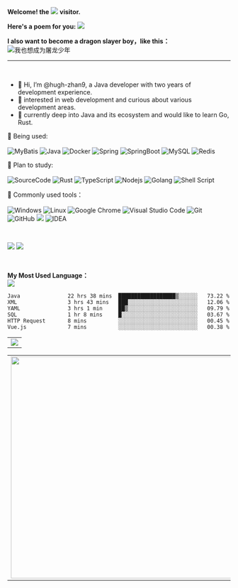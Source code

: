 **Welcome! the**
![](https://count.getloli.com/get/@:hugh_zhan9?theme=gelbooru)
**visitor.**


**Here's a poem for you:**
![](https://v2.jinrishici.com/one.svg)


**I also want to become a dragon slayer boy，like this：**
![我也想成为屠龙少年](https://s2.loli.net/2022/07/09/pkPHa2WlAJZ4639.jpg)

------

<br>

- 👋 Hi, I’m @hugh-zhan9,  a Java developer with two years of development experience.
- 👀 interested in web development and curious about various development areas.
- 🌱 currently deep into Java and its ecosystem and would like to learn Go, Rust.


<!-- 个人资料徽标 -->
<div align="center">
  <!--
    <a href="https://sunguoqi.com/"><img src="https://img.shields.io/badge/website-%E4%B8%AA%E4%BA%BA%E7%BD%91%E7%AB%99-blue"></a>&emsp;
  <a href="https://twitter.com/sun0225SUN/"><img src="https://img.shields.io/badge/twitter-%E6%8E%A8%E7%89%B9-blue"></a>&emsp;
  <a href="https://www.facebook.com/profile.php?id=100070064104265/"><img src="https://img.shields.io/badge/facebook-%E8%84%B8%E4%B9%A6-003472"></a>&emsp;
  <a href="https://www.youtube.com/channel/UC4nDk0V8I1c6m3CIo0F2LIQ"><img src="https://img.shields.io/badge/youtube-%E6%B2%B9%E7%AE%A1-c32136"></a>&emsp;
  <a href="https://blog.csdn.net/weixin_50915462/"><img src="https://img.shields.io/badge/CSDN-%E5%8D%9A%E5%AE%A2-c32136"></a>&emsp;
  <a href="https://space.bilibili.com/448488855/"><img src="https://img.shields.io/badge/bilibili-B%E7%AB%99-ff69b4"></a>&emsp;
  <a href="https://www.zhihu.com/people/sunguoqi/"><img src="https://img.shields.io/badge/zhihu-%E7%9F%A5%E4%B9%8E-blue"></a>&emsp;
    -->
<!-- 访客数统计徽标
  <img src="https://visitor-badge.glitch.me/badge?page_id=hugh-zhan9" alt="访客统计" />
   -->
  </div>

💪 Being used: 
<br>
<br>
![MyBatis](https://img.shields.io/badge/MyBatis-yellow?style=flat-square&logo=mybatis) ![Java](https://img.shields.io/badge/Java≥8-%2300599C.svg?style=flat-square&logo=java&logoColor=white) ![Docker](https://img.shields.io/badge/-Docker-FCC624?style=flat-square&logo=docker) ![Spring](https://img.shields.io/badge/Spring-%23239120.svg?style=flat-square&logo=spring&logoColor=white) ![SpringBoot](https://img.shields.io/badge/-SpringBoot-pink?style=flat-square&logo=SpringBoot) ![MySQL](https://img.shields.io/badge/mysql-%2300f.svg?style=flat-square&logo=mysql&logoColor=white) ![Redis](https://img.shields.io/badge/-Redis-oringe?style=flat-square&logo=redis)

🧠 Plan to study:
<br>
<br>
![SourceCode](https://img.shields.io/badge/SourceCode-MyBatis%20%7C%20Spring-yellowgreen) ![Rust](https://img.shields.io/badge/Rust-%23276DC3.svg?style=flat-square&logo=rust&logoColor=white) ![TypeScript](https://img.shields.io/badge/typescript-%23007ACC.svg?style=flat-square&logo=typescript&logoColor=white) ![Nodejs](https://img.shields.io/badge/-Nodejs-c0ebd?style=flat-square&logo=Node.js) ![Golang](https://img.shields.io/badge/Go-%23217346.svg?style=style=flat-square&logo=Go&logoColor=white) ![Shell Script](https://img.shields.io/badge/shell_script-%4285F4.svg?style=style=flat-square&logo=gnu-bash&logoColor=white)

🧰 Commonly used tools：
<br>
<br>
![Windows](https://img.shields.io/badge/Windows-0078D6?style=flat-square&logo=windows&logoColor=white) ![Linux](https://img.shields.io/badge/Linux-FCC624?style=style=flat-square&logo=linux&logoColor=black) ![Google Chrome](https://img.shields.io/badge/Chrome-4285F4?style=flat-square&logo=GoogleChrome&logoColor=white) ![Visual Studio Code](https://img.shields.io/badge/-Visual%20Studio%20Code-007ACC?style=flat-square&logo=Visual%20Studio%20Code&logoColor=fff) ![Git](https://img.shields.io/badge/-Git-FCC624?style=flat-square&logo=git) ![GitHub](https://img.shields.io/badge/-GitHub-pink?style=flat-square&logo=github) ![](https://badgen.net/badge/icon/github?icon=github&label) ![IDEA](https://img.shields.io/badge/JetBrains-IDEA%20%7C%20Goland%20%7C%20WebStorm-lightgrey)

<br>

<!-- Dynamic Quotes
<br><br>
![](https://quotes-github-readme.vercel.app/api?type=horizontal&theme=dark)
-->

<!-- GitHub数据统计 -->
![](https://github-readme-streak-stats.herokuapp.com/?user=hugh-zhan9&theme=dark&hide_border=true)
![](https://github-readme-stats.vercel.app/api?username=hugh-zhan9&hide_title=true&hide_border=true&show_icons=trueline_height=21&text_color=000&icon_color=000&bg_color=0,ea6161,ffc64d,fffc4d,52fa5a&theme=graywhite)

<br>

**My Most Used Language：**
<br>
![](https://github-readme-stats.vercel.app/api/top-langs/?username=hugh-zhan9&layout=compact&)

<!-- wakatime 统计 -->

<!--START_SECTION:waka-->

```text
Java               22 hrs 38 mins  ██████████████████▒░░░░░░   73.22 %
XML                3 hrs 43 mins   ███░░░░░░░░░░░░░░░░░░░░░░   12.06 %
YAML               3 hrs 1 min     ██▒░░░░░░░░░░░░░░░░░░░░░░   09.79 %
SQL                1 hr 8 mins     █░░░░░░░░░░░░░░░░░░░░░░░░   03.67 %
HTTP Request       8 mins          ░░░░░░░░░░░░░░░░░░░░░░░░░   00.45 %
Vue.js             7 mins          ░░░░░░░░░░░░░░░░░░░░░░░░░   00.38 %
```

<!--END_SECTION:waka-->

<!-- GitHub Activity Graph -->
<table align="center">
  <tr>
    <td colspan="2">
      <img src="https://activity-graph.herokuapp.com/graph?username=hugh-zhan9&theme=xcode&bg_color=FF000000&hide_border=true" />
    </td>
  </tr>
</table>


<!-- Wakatime Graph-->

<table>
  <tr>
    <td>
      <img src="https://wakatime.com/share/@@a14adad8-dd3a-4c4c-831f-840f7b4f45cd/681d6262-0ba9-4015-9a62-7e3536b14103.svg" width="500"/>
    </td>
    <td>
      <img src="https://wakatime.com/share/@a14adad8-dd3a-4c4c-831f-840f7b4f45cd/12e2c702-29f9-46e5-ba6b-a6f6ebe6f7a7.svg" width="500"/>
    </td>
  </tr>
</table>





<!--
<div>
<a href="https://spotify-now-playing.billchen2k.vercel.app/now-playing?open">
   <img align="right" src="https://spotify-now-playing.billchen2k.vercel.app/now-playing" width="540" height="64" alt="Now Playing">
</a>
</div>


<div>
<p align="right"><code>Now playing on Spotify: </code></p>
</div>
-->

